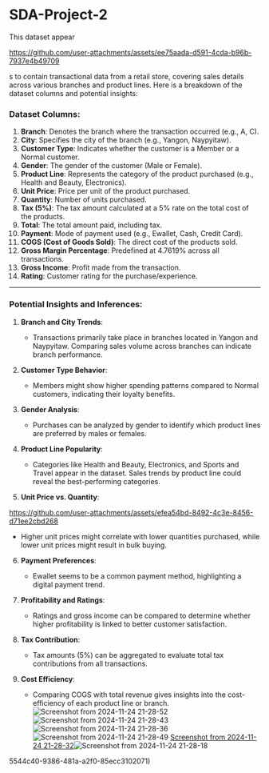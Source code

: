 # SDA-Project-2
This dataset appear

https://github.com/user-attachments/assets/ee75aada-d591-4cda-b96b-7937e4b49709

s to contain transactional data from a retail store, covering sales details across various branches and product lines. Here is a breakdown of the dataset columns and potential insights:

### Dataset Columns:
1. **Branch**: Denotes the branch where the transaction occurred (e.g., A, C).
2. **City**: Specifies the city of the branch (e.g., Yangon, Naypyitaw).
3. **Customer Type**: Indicates whether the customer is a Member or a Normal customer.
4. **Gender**: The gender of the customer (Male or Female).
5. **Product Line**: Represents the category of the product purchased (e.g., Health and Beauty, Electronics).
6. **Unit Price**: Price per unit of the product purchased.
7. **Quantity**: Number of units purchased.
8. **Tax (5%)**: The tax amount calculated at a 5% rate on the total cost of the products.
9. **Total**: The total amount paid, including tax.
10. **Payment**: Mode of payment used (e.g., Ewallet, Cash, Credit Card).
11. **COGS (Cost of Goods Sold)**: The direct cost of the products sold.
12. **Gross Margin Percentage**: Predefined at 4.7619% across all transactions.
13. **Gross Income**: Profit made from the transaction.
14. **Rating**: Customer rating for the purchase/experience.

---

### Potential Insights and Inferences:
1. **Branch and City Trends**:
   - Transactions primarily take place in branches located in Yangon and Naypyitaw. Comparing sales volume across branches can indicate branch performance.

2. **Customer Type Behavior**:
   - Members might show higher spending patterns compared to Normal customers, indicating their loyalty benefits.

3. **Gender Analysis**:
   - Purchases can be analyzed by gender to identify which product lines are preferred by males or females.

4. **Product Line Popularity**:
   - Categories like Health and Beauty, Electronics, and Sports and Travel appear in the dataset. Sales trends by product line could reveal the best-performing categories.

5. **Unit Price vs. Quantity**:

https://github.com/user-attachments/assets/efea54bd-8492-4c3e-8456-d71ee2cbd268


   - Higher unit prices might correlate with lower quantities purchased, while lower unit prices might result in bulk buying.

6. **Payment Preferences**:
   - Ewallet seems to be a common payment method, highlighting a digital payment trend.

7. **Profitability and Ratings**:
   - Ratings and gross income can be compared to determine whether higher profitability is linked to better customer satisfaction.

8. **Tax Contribution**:
   - Tax amounts (5%) can be aggregated to evaluate total tax contributions from all transactions.

9. **Cost Efficiency**:
   - Comparing COGS with total revenue gives insights into the cost-efficiency of each product line or branch.
![Screenshot from 2024-11-24 21-28-52](https://github.com/user-attachments/assets/78a6f71c-273f-4212-ba4f-47341a2786cb)
![Screenshot from 2024-11-24 21-28-43](https://github.com/user-attachments/assets/0cb284b7-75c5-4dfd-8caf-8b81055238dc)
![Screenshot from 2024-11-24 21-28-36](https://github.com/user-attachments/assets/9e0c97a9-fe78-401d-bfd8-99082f9df11a)
![Screenshot from 2024-11-24 21-28-49](https://github.com/user-attachments/assets/3/5544c40-9386-481a-a2f0-85ecc3102071)
[Screenshot from 2024-11-24 21-28-32](https://github.com/user-attachments/assets/05d1f806-dded-4aad-ae1d-7689b36b973c)![Screenshot from 2024-11-24 21-28-18](https://github.com/user-attachments/assets/8a1f9c26-e97d-4482-b1a7-dfcf3a7f968a)

5544c40-9386-481a-a2f0-85ecc3102071)
